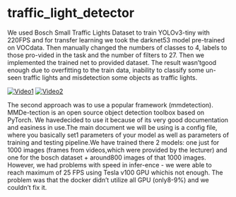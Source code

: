 # traffic_light_detector
We used Bosch Small Traffic Lights Dataset to train YOLOv3-tiny with 220FPS and for transfer learning we took the darknet53 model pre-trained on VOCdata. Then manually changed the numbers of classes to 4, labels to those pro-vided in the task and the number of filters to 27. Then we implemented the trained net to provided dataset. The result wasn’tgood enough due to overfitting to the train data, inability to classify some un-seen traffic lights and misdetection some objects as traffic lights.

[![Video1](https://img.youtube.com/vi/NlfFXHBdoLU/0.jpg)](https://www.youtube.com/watch?v=NlfFXHBdoLU)
[![Video2](https://img.youtube.com/vi/UPnKbZqYpZM/0.jpg)](https://www.youtube.com/watch?v=UPnKbZqYpZM)

The second approach was to use a popular framework (mmdetection). MMDe-tection is an open source object detection toolbox based on PyTorch. We havedecided to use it because of its very good documentation and easiness in use.The main document we will be using is a config file, where you basically set1
parameters of your model as well as parameters of training and testing pipeline.We have trained there 2 models: one just for 1000 images (frames from videos,which were provided by the lecturer) and one for the bosch dataset + around800 images of that 1000 images. However, we had problems with speed in infer-ence - we were able to reach maximum of 25 FPS using Tesla v100 GPU whichis not enough. The problem was that the docker didn’t utilize all GPU (only8-9%) and we couldn’t fix it.
